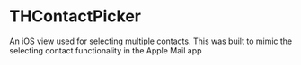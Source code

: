 THContactPicker
===============

An iOS view used for selecting multiple contacts. This was built to mimic the selecting contact functionality in the Apple Mail app
